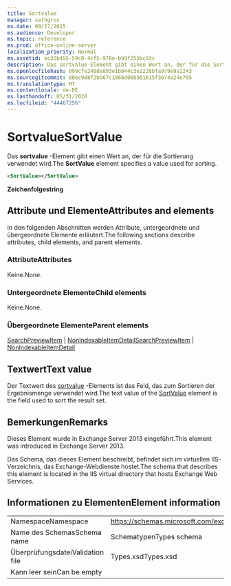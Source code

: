 ```yaml
---
title: Sortvalue
manager: sethgros
ms.date: 09/17/2015
ms.audience: Developer
ms.topic: reference
ms.prod: office-online-server
localization_priority: Normal
ms.assetid: ec32b455-59c8-4cf5-978e-bb9f255bc93c
description: Das sortvalue-Element gibt einen Wert an, der für die Sortierung verwendet wird.
ms.openlocfilehash: 099cfe248de893e1b044c3e2228bfa979e9a1243
ms.sourcegitcommit: 88ec988f2bb67c1866d06b361615f3674a24e795
ms.translationtype: MT
ms.contentlocale: de-DE
ms.lasthandoff: 05/31/2020
ms.locfileid: "44467256"
---
```

# <a name="sortvalue"></a><span data-ttu-id="41e36-103">Sortvalue</span><span class="sxs-lookup"><span data-stu-id="41e36-103">SortValue</span></span>

<span data-ttu-id="41e36-104">Das **sortvalue** -Element gibt einen Wert an, der für die Sortierung verwendet wird.</span><span class="sxs-lookup"><span data-stu-id="41e36-104">The **SortValue** element specifies a value used for sorting.</span></span> 
  
```XML
<SortValue></SortValue>
```

 <span data-ttu-id="41e36-105">**Zeichenfolge**</span><span class="sxs-lookup"><span data-stu-id="41e36-105">**string**</span></span>
## <a name="attributes-and-elements"></a><span data-ttu-id="41e36-106">Attribute und Elemente</span><span class="sxs-lookup"><span data-stu-id="41e36-106">Attributes and elements</span></span>

<span data-ttu-id="41e36-107">In den folgenden Abschnitten werden Attribute, untergeordnete und übergeordnete Elemente erläutert.</span><span class="sxs-lookup"><span data-stu-id="41e36-107">The following sections describe attributes, child elements, and parent elements.</span></span>
  
### <a name="attributes"></a><span data-ttu-id="41e36-108">Attribute</span><span class="sxs-lookup"><span data-stu-id="41e36-108">Attributes</span></span>

<span data-ttu-id="41e36-109">Keine.</span><span class="sxs-lookup"><span data-stu-id="41e36-109">None.</span></span>
  
### <a name="child-elements"></a><span data-ttu-id="41e36-110">Untergeordnete Elemente</span><span class="sxs-lookup"><span data-stu-id="41e36-110">Child elements</span></span>

<span data-ttu-id="41e36-111">Keine.</span><span class="sxs-lookup"><span data-stu-id="41e36-111">None.</span></span>
  
### <a name="parent-elements"></a><span data-ttu-id="41e36-112">Übergeordnete Elemente</span><span class="sxs-lookup"><span data-stu-id="41e36-112">Parent elements</span></span>

<span data-ttu-id="41e36-113">[SearchPreviewItem](searchpreviewitem.md)  |  [NonIndexableItemDetail](nonindexableitemdetail.md)</span><span class="sxs-lookup"><span data-stu-id="41e36-113">[SearchPreviewItem](searchpreviewitem.md) | [NonIndexableItemDetail](nonindexableitemdetail.md)</span></span>
  
## <a name="text-value"></a><span data-ttu-id="41e36-114">Textwert</span><span class="sxs-lookup"><span data-stu-id="41e36-114">Text value</span></span>

<span data-ttu-id="41e36-115">Der Textwert des [sortvalue](sortvalue.md) -Elements ist das Feld, das zum Sortieren der Ergebnismenge verwendet wird.</span><span class="sxs-lookup"><span data-stu-id="41e36-115">The text value of the [SortValue](sortvalue.md) element is the field used to sort the result set.</span></span> 
  
## <a name="remarks"></a><span data-ttu-id="41e36-116">Bemerkungen</span><span class="sxs-lookup"><span data-stu-id="41e36-116">Remarks</span></span>

<span data-ttu-id="41e36-117">Dieses Element wurde in Exchange Server 2013 eingeführt.</span><span class="sxs-lookup"><span data-stu-id="41e36-117">This element was introduced in Exchange Server 2013.</span></span>
  
<span data-ttu-id="41e36-118">Das Schema, das dieses Element beschreibt, befindet sich im virtuellen IIS-Verzeichnis, das Exchange-Webdienste hostet.</span><span class="sxs-lookup"><span data-stu-id="41e36-118">The schema that describes this element is located in the IIS virtual directory that hosts Exchange Web Services.</span></span>
  
## <a name="element-information"></a><span data-ttu-id="41e36-119">Informationen zu Elementen</span><span class="sxs-lookup"><span data-stu-id="41e36-119">Element information</span></span>

|||
|:-----|:-----|
|<span data-ttu-id="41e36-120">Namespace</span><span class="sxs-lookup"><span data-stu-id="41e36-120">Namespace</span></span>  <br/> |https://schemas.microsoft.com/exchange/services/2006/types  <br/> |
|<span data-ttu-id="41e36-121">Name des Schemas</span><span class="sxs-lookup"><span data-stu-id="41e36-121">Schema name</span></span>  <br/> |<span data-ttu-id="41e36-122">Schematypen</span><span class="sxs-lookup"><span data-stu-id="41e36-122">Types schema</span></span>  <br/> |
|<span data-ttu-id="41e36-123">Überprüfungsdatei</span><span class="sxs-lookup"><span data-stu-id="41e36-123">Validation file</span></span>  <br/> |<span data-ttu-id="41e36-124">Types.xsd</span><span class="sxs-lookup"><span data-stu-id="41e36-124">Types.xsd</span></span>  <br/> |
|<span data-ttu-id="41e36-125">Kann leer sein</span><span class="sxs-lookup"><span data-stu-id="41e36-125">Can be empty</span></span>  <br/> ||
   

